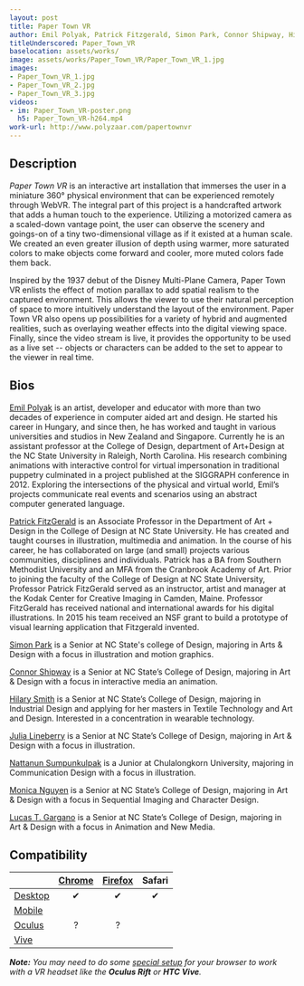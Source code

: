 ```yaml
---
layout: post
title: Paper Town VR
author: Emil Polyak, Patrick Fitzgerald, Simon Park, Connor Shipway, Hilary Smith, Julia Lineberry, Nattanun Sumpunkulpak, Monica Nguyen and Lucas Gargano
titleUnderscored: Paper_Town_VR
baselocation: assets/works/
image: assets/works/Paper_Town_VR/Paper_Town_VR_1.jpg
images:
- Paper_Town_VR_1.jpg
- Paper_Town_VR_2.jpg
- Paper_Town_VR_3.jpg
videos: 
- im: Paper_Town_VR-poster.png
  h5: Paper_Town_VR-h264.mp4
work-url: http://www.polyzaar.com/papertownvr
---
```


<div class="box" markdown="1">

## Description
*Paper Town VR* is an interactive art installation that immerses the user in a miniature 360° physical environment that can be experienced remotely through WebVR. The integral part of this project is a handcrafted artwork that adds a human touch to the experience. Utilizing a motorized camera as a scaled-down vantage point, the user can observe the scenery and goings-on of a tiny two-dimensional village as if it existed at a human scale. We created an even greater illusion of depth using warmer, more saturated colors to make objects come forward and cooler, more muted colors fade them back. 

Inspired by the 1937 debut of the Disney Multi-Plane Camera, Paper Town VR enlists the effect of motion parallax to add spatial realism to the captured environment. This allows the viewer to use their natural perception of space to more intuitively understand the layout of the environment. Paper Town VR also opens up possibilities for a variety of hybrid and augmented realities, such as overlaying weather effects into the digital viewing space. Finally, since the video stream is live, it provides the opportunity to be used as a live set -- objects or characters can be added to the set to appear to the viewer in real time.  

## Bios	
[Emil Polyak](http://www.polyzaar.com/) is an artist, developer and educator with more than two decades of experience in computer aided art and design. He started his career in Hungary, and since then, he has worked and taught in various universities and studios in New Zealand and Singapore. Currently he is an assistant professor at the College of Design, department of Art+Design at the NC State University in Raleigh, North Carolina. His research combining animations with interactive control for virtual impersonation in traditional puppetry culminated in a project published at the SIGGRAPH conference in 2012. Exploring the intersections of the physical and virtual world, Emil’s projects communicate real events and scenarios using an abstract computer generated language. 

[Patrick FitzGerald](https://design.ncsu.edu/people/patrick-fitzgerald) is an Associate Professor in the Department of Art + Design in the College of Design at NC State University. He has created and taught courses in illustration, multimedia and animation. In the course of his career, he has collaborated on large (and small) projects various communities, disciplines and individuals. Patrick has a BA from Southern Methodist University and an MFA from the Cranbrook Academy of Art. Prior to joining the faculty of the College of Design at NC State University, Professor Patrick FitzGerald served as an instructor, artist and manager at the Kodak Center for Creative Imaging in Camden, Maine. Professor FitzGerald has received national and international awards for his digital illustrations. In 2015 his team received an NSF grant to build a prototype of visual learning application that Fitzgerald invented. 

[Simon Park](https://simonjpark.com/) is a Senior at NC State's college of Design, majoring in Arts & Design with a focus in illustration and motion graphics. 

[Connor Shipway](http://www.connorshipway.com/) is a Senior at NC State’s College of Design, majoring in Art & Design with a focus in interactive media an animation. 

[Hilary Smith](#) is a Senior at NC State’s College of Design, majoring in Industrial Design and applying for her masters in Textile Technology and Art and Design. Interested in a concentration in wearable technology. 

[Julia Lineberry](http://www.juleslineberry.com/) is a Senior at NC State’s College of Design, majoring in Art & Design with a focus in illustration. 

[Nattanun Sumpunkulpak](http://www.natspkp.com/) is a Junior at Chulalongkorn University, majoring in Communication Design with a focus in illustration. 

[Monica Nguyen](https://monicatnguyen.carbonmade.com/) is a Senior at NC State’s College of Design, majoring in Art & Design with a focus in Sequential Imaging and Character Design. 

[Lucas T. Gargano](http://www.hikariartdesign.com/) is a Senior at NC State’s College of Design, majoring in Art & Design with a focus in Animation and New Media.

</div>

<div class="box" markdown="1">

## Compatibility

|            |[Chrome][2]      |[Firefox][4]     |Safari  
|------------|:---------------:|:---------------:|:---------:
|[Desktop][7]|✔                |✔                |✔     
|[Mobile][8] |                 |                 |     
|[Oculus][9] |?                |?                |      
|[Vive][10]  |                 |                 |      

[1]:instructions.html#edge-ins
[2]:instructions.html#chrome-ins 
[3]:instructions.html#chromium-ins 
[4]:instructions.html#firefox-ins 
[5]:instructions.html#firefoxnightly-ins 
[6]:instructions.html#safari-ins 
[7]:instructions.html#desktop-ins
[8]:https://vr.google.com/cardboard/
[9]:https://www.oculus.com/rift/
[10]:https://www.vive.com/
[11]:https://vr.google.com/daydream/
[12]:instructions.html

***Note:** You may need to do some [special setup][12] for your browser to work with a VR headset like the **Oculus Rift** or **HTC Vive**.*

</div>